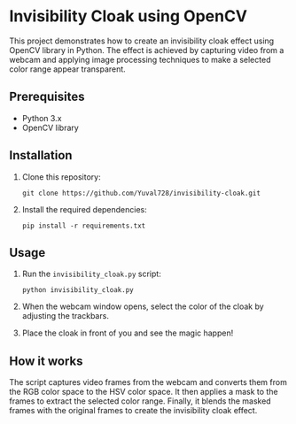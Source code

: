 # Invisibility Cloak using OpenCV

This project demonstrates how to create an invisibility cloak effect using OpenCV library in Python. The effect is achieved by capturing video from a webcam and applying image processing techniques to make a selected color range appear transparent.

## Prerequisites

- Python 3.x
- OpenCV library

## Installation

1. Clone this repository:

    ```
    git clone https://github.com/Yuval728/invisibility-cloak.git
    ```

2. Install the required dependencies:

    ```
    pip install -r requirements.txt
    ```

## Usage

1. Run the `invisibility_cloak.py` script:

    ```
    python invisibility_cloak.py
    ```

2. When the webcam window opens, select the color of the cloak by adjusting the trackbars.

3. Place the cloak in front of you and see the magic happen!

## How it works

The script captures video frames from the webcam and converts them from the RGB color space to the HSV color space. It then applies a mask to the frames to extract the selected color range. Finally, it blends the masked frames with the original frames to create the invisibility cloak effect.


<!-- ## License

This project is licensed under the [MIT License](LICENSE). -->
